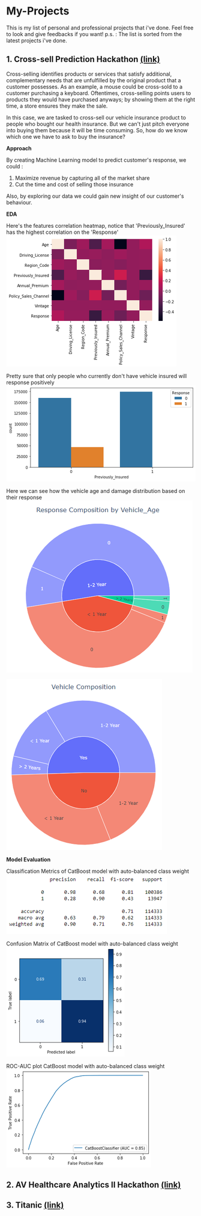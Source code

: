 # My-Projects
This is my list of personal and professional projects that i've done. Feel free to look and give feedbacks if you want!
p.s. : The list is sorted from the latest projects i've done.

## 1. Cross-sell Prediction Hackathon [(link)](https://github.com/kimichiaveli/Health_Insurance_Cross_Sell/)

Cross-selling identifies products or services that satisfy additional, complementary needs that are unfulfilled by the original product that a customer possesses. As an example, a mouse could be cross-sold to a customer purchasing a keyboard. Oftentimes, cross-selling points users to products they would have purchased anyways; by showing them at the right time, a store ensures they make the sale.

In this case, we are tasked to cross-sell our vehicle insurance product to people who bought our health insurance. But we can't just pitch everyone into buying them because it will be time consuming. So, how do we know which one we have to ask to buy the insurance?

**Approach**

By creating Machine Learning model to predict customer's response, we could :

1. Maximize revenue by capturing all of the market share
2. Cut the time and cost of selling those insurance

Also, by exploring our data we could gain new insight of our customer's behaviour.

**EDA**

Here's the features correlation heatmap, notice that 'Previously_Insured' has the highest correlation on the 'Response'<br>
![alt text](https://github.com/kimichiaveli/Health_Insurance_Cross_Sell/blob/main/heatmapcorr.png 'Correlation Heatmap')<p>
Pretty sure that only people who currently don't have vehicle insured will response positively<br>
![alt text](https://github.com/kimichiaveli/Health_Insurance_Cross_Sell/blob/main/previnsured.png 'Previously_Insured countplot')<p>
Here we can see how the vehicle age and damage distribution based on their response<br>
![alt text](https://github.com/kimichiaveli/Health_Insurance_Cross_Sell/blob/main/vehage.PNG 'Vehicle Age based on the response')<p>
![alt text](https://github.com/kimichiaveli/Health_Insurance_Cross_Sell/blob/main/vehcomp.PNG 'Vehicle Composition')<p>

**Model Evaluation**

Classification Metrics of CatBoost model with auto-balanced class weight<br>
![alt text](https://github.com/kimichiaveli/Health_Insurance_Cross_Sell/blob/main/classweightmetric.PNG)<p>
Confusion Matrix of CatBoost model with auto-balanced class weight<br>
![alt text](https://github.com/kimichiaveli/Health_Insurance_Cross_Sell/blob/main/conclassweight.png)<p>
ROC-AUC plot CatBoost model with auto-balanced class weight<br>
![alt text](https://github.com/kimichiaveli/Health_Insurance_Cross_Sell/blob/main/rocaucclassweight.png)

## 2. AV Healthcare Analytics II Hackathon [(link)](https://github.com/kimichiaveli/AV-Healthcare-Analytics-II-Project/)
## 3. Titanic [(link)](https://github.com/kimichiaveli/Titanic/)
